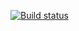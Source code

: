[![Build status](https://ci.appveyor.com/api/projects/status/4j3kd4jp2qqx8xaa?svg=true)](https://ci.appveyor.com/project/mishagukasyan/ahj-3)
